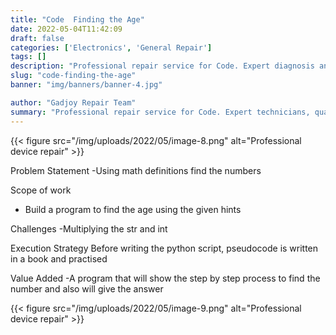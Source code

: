 ```yaml
---
title: "Code  Finding the Age"
date: 2022-05-04T11:42:09
draft: false
categories: ['Electronics', 'General Repair']
tags: []
description: "Professional repair service for Code. Expert diagnosis and quality repairs in Bangalore."
slug: "code-finding-the-age"
banner: "img/banners/banner-4.jpg"

author: "Gadjoy Repair Team"
summary: "Professional repair service for Code. Expert technicians, quality parts, warranty included."
---
```


{{< figure src="/img/uploads/2022/05/image-8.png" alt="Professional device repair" >}}

Problem Statement -Using math definitions find the numbers

Scope of work

- Build a program to find the age using the given hints

Challenges -Multiplying the str and int

Execution Strategy Before writing the python script, pseudocode is written in a book and practised 

Value Added -A program that will show the step by step process to find the number and also will give the answer

{{< figure src="/img/uploads/2022/05/image-9.png" alt="Professional device repair" >}}